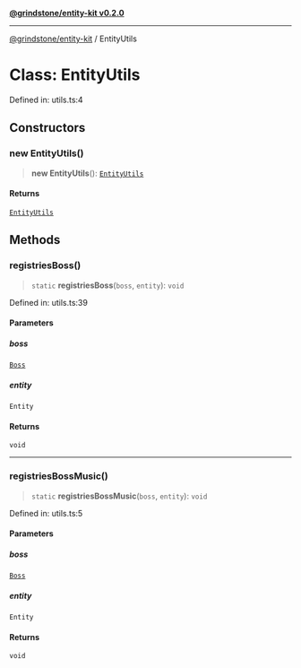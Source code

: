 [**@grindstone/entity-kit v0.2.0**](../README.md)

***

[@grindstone/entity-kit](../globals.md) / EntityUtils

# Class: EntityUtils

Defined in: utils.ts:4

## Constructors

### new EntityUtils()

> **new EntityUtils**(): [`EntityUtils`](EntityUtils.md)

#### Returns

[`EntityUtils`](EntityUtils.md)

## Methods

### registriesBoss()

> `static` **registriesBoss**(`boss`, `entity`): `void`

Defined in: utils.ts:39

#### Parameters

##### boss

[`Boss`](Boss.md)

##### entity

`Entity`

#### Returns

`void`

***

### registriesBossMusic()

> `static` **registriesBossMusic**(`boss`, `entity`): `void`

Defined in: utils.ts:5

#### Parameters

##### boss

[`Boss`](Boss.md)

##### entity

`Entity`

#### Returns

`void`
